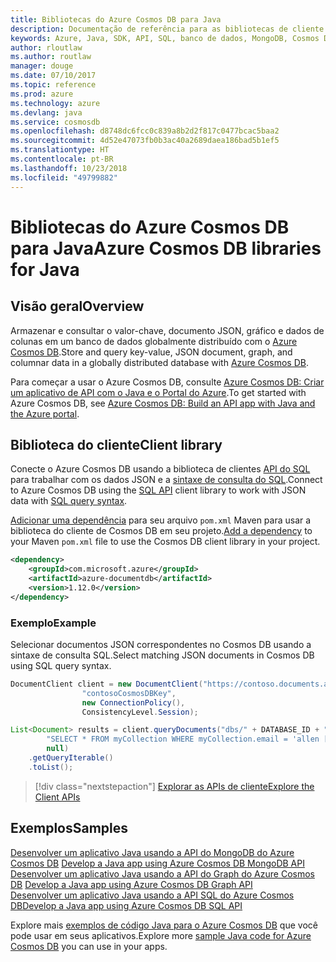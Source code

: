 ```yaml
---
title: Bibliotecas do Azure Cosmos DB para Java
description: Documentação de referência para as bibliotecas de cliente de Java para o Azure Cosmos DB
keywords: Azure, Java, SDK, API, SQL, banco de dados, MongoDB, Cosmos DB, NoSQL
author: rloutlaw
ms.author: routlaw
manager: douge
ms.date: 07/10/2017
ms.topic: reference
ms.prod: azure
ms.technology: azure
ms.devlang: java
ms.service: cosmosdb
ms.openlocfilehash: d8748dc6fcc0c839a8b2d2f817c0477bcac5baa2
ms.sourcegitcommit: 4d52e47073fb0b3ac40a2689daea186bad5b1ef5
ms.translationtype: HT
ms.contentlocale: pt-BR
ms.lasthandoff: 10/23/2018
ms.locfileid: "49799882"
---
```

# <a name="azure-cosmos-db-libraries-for-java"></a><span data-ttu-id="d7db6-104">Bibliotecas do Azure Cosmos DB para Java</span><span class="sxs-lookup"><span data-stu-id="d7db6-104">Azure Cosmos DB libraries for Java</span></span>

## <a name="overview"></a><span data-ttu-id="d7db6-105">Visão geral</span><span class="sxs-lookup"><span data-stu-id="d7db6-105">Overview</span></span>

<span data-ttu-id="d7db6-106">Armazenar e consultar o valor-chave, documento JSON, gráfico e dados de colunas em um banco de dados globalmente distribuído com o [Azure Cosmos DB](/azure/cosmos-db/introduction).</span><span class="sxs-lookup"><span data-stu-id="d7db6-106">Store and query key-value, JSON document, graph, and columnar data in a globally distributed database with [Azure Cosmos DB](/azure/cosmos-db/introduction).</span></span>

<span data-ttu-id="d7db6-107">Para começar a usar o Azure Cosmos DB, consulte [Azure Cosmos DB: Criar um aplicativo de API com o Java e o Portal do Azure](/azure/cosmos-db/create-sql-api-java).</span><span class="sxs-lookup"><span data-stu-id="d7db6-107">To get started with Azure Cosmos DB, see [Azure Cosmos DB: Build an API app with Java and the Azure portal](/azure/cosmos-db/create-sql-api-java).</span></span>

## <a name="client-library"></a><span data-ttu-id="d7db6-108">Biblioteca do cliente</span><span class="sxs-lookup"><span data-stu-id="d7db6-108">Client library</span></span>

<span data-ttu-id="d7db6-109">Conecte o Azure Cosmos DB usando a biblioteca de clientes [API do SQL](/azure/cosmos-db/sql-api-introduction) para trabalhar com os dados JSON e a [sintaxe de consulta do SQL](/azure/cosmos-db/sql-api-sql-query).</span><span class="sxs-lookup"><span data-stu-id="d7db6-109">Connect to Azure Cosmos DB using the [SQL API](/azure/cosmos-db/sql-api-introduction) client library to work with JSON data with [SQL query syntax](/azure/cosmos-db/sql-api-sql-query).</span></span>

<span data-ttu-id="d7db6-110">[Adicionar uma dependência](https://maven.apache.org/guides/getting-started/index.html#How_do_I_use_external_dependencies) para seu arquivo `pom.xml` Maven para usar a biblioteca do cliente de Cosmos DB em seu projeto.</span><span class="sxs-lookup"><span data-stu-id="d7db6-110">[Add a dependency](https://maven.apache.org/guides/getting-started/index.html#How_do_I_use_external_dependencies) to your Maven `pom.xml` file to use the Cosmos DB client library in your project.</span></span>

```XML
<dependency>
    <groupId>com.microsoft.azure</groupId>
    <artifactId>azure-documentdb</artifactId>
    <version>1.12.0</version>
</dependency>
```

### <a name="example"></a><span data-ttu-id="d7db6-111">Exemplo</span><span class="sxs-lookup"><span data-stu-id="d7db6-111">Example</span></span>

<span data-ttu-id="d7db6-112">Selecionar documentos JSON correspondentes no Cosmos DB usando a sintaxe de consulta SQL.</span><span class="sxs-lookup"><span data-stu-id="d7db6-112">Select matching JSON documents in Cosmos DB using SQL query syntax.</span></span>

```java
DocumentClient client = new DocumentClient("https://contoso.documents.azure.com:443",
                "contosoCosmosDBKey", 
                new ConnectionPolicy(),
                ConsistencyLevel.Session);

List<Document> results = client.queryDocuments("dbs/" + DATABASE_ID + "/colls/" + COLLECTION_ID,
        "SELECT * FROM myCollection WHERE myCollection.email = 'allen [at] contoso.com'",
        null)
    .getQueryIterable()
    .toList();
```

> [!div class="nextstepaction"]
> [<span data-ttu-id="d7db6-113">Explorar as APIs de cliente</span><span class="sxs-lookup"><span data-stu-id="d7db6-113">Explore the Client APIs</span></span>](/java/api/overview/azure/cosmosdb/client)


## <a name="samples"></a><span data-ttu-id="d7db6-114">Exemplos</span><span class="sxs-lookup"><span data-stu-id="d7db6-114">Samples</span></span>

<span data-ttu-id="d7db6-115">[Desenvolver um aplicativo Java usando a API do MongoDB do Azure Cosmos DB][2] </span><span class="sxs-lookup"><span data-stu-id="d7db6-115">[Develop a Java app using Azure Cosmos DB MongoDB API][2] </span></span>  
<span data-ttu-id="d7db6-116">[Desenvolver um aplicativo Java usando a API do Graph do Azure Cosmos DB][3] </span><span class="sxs-lookup"><span data-stu-id="d7db6-116">[Develop a Java app using Azure Cosmos DB Graph API][3] </span></span>  
<span data-ttu-id="d7db6-117">[Desenvolver um aplicativo Java usando a API SQL do Azure Cosmos DB][4]</span><span class="sxs-lookup"><span data-stu-id="d7db6-117">[Develop a Java app using Azure Cosmos DB SQL API][4]</span></span>        

<span data-ttu-id="d7db6-118">Explore mais [exemplos de código Java para o Azure Cosmos DB](https://azure.microsoft.com/resources/samples/?platform=java&term=cosmos) que você pode usar em seus aplicativos.</span><span class="sxs-lookup"><span data-stu-id="d7db6-118">Explore more [sample Java code for Azure Cosmos DB](https://azure.microsoft.com/resources/samples/?platform=java&term=cosmos) you can use in your apps.</span></span>

[2]: https://github.com/Azure-Samples/azure-cosmos-db-mongodb-java-getting-started
[3]: https://github.com/Azure-Samples/azure-cosmos-db-graph-java-getting-started
[4]: https://github.com/Azure-Samples/azure-cosmos-db-documentdb-java-getting-started
